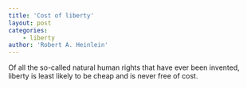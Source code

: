 ```yaml
---
title: 'Cost of liberty'
layout: post
categories:
    - liberty
author: 'Robert A. Heinlein'
---
```


Of all the so-called natural human rights that have ever been invented, liberty is least likely to be cheap and is never free of cost.